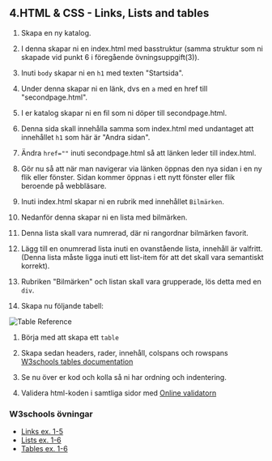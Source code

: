 ## 4.HTML & CSS - Links, Lists and tables

1. Skapa en ny katalog.

1. I denna skapar ni en index.html med basstruktur (samma struktur som ni skapade vid punkt 6 i föregående övningsuppgift(3)).

1. Inuti ```body``` skapar ni en ```h1``` med texten "Startsida".

1. Under denna skapar ni en länk, dvs en ```a``` med en href till "secondpage.html".

1. I er katalog skapar ni en fil som ni döper till secondpage.html.

1. Denna sida skall innehålla samma som index.html med undantaget att innehållet ```h1``` som här är "Andra sidan".

1. Ändra ```href=""``` inuti secondpage.html så att länken leder till index.html.

1. Gör nu så att när man navigerar via länken öppnas den nya sidan i en ny flik eller fönster. Sidan kommer öppnas i ett nytt fönster eller flik beroende på webbläsare.

1. Inuti index.html skapar ni en rubrik med innehållet ```Bilmärken```.

1. Nedanför denna skapar ni en lista med bilmärken.

1. Denna lista skall vara numrerad, där ni rangordnar bilmärken favorit.

1. Lägg till en onumrerad lista inuti en ovanstående lista, innehåll är valfritt. (Denna lista måste ligga inuti ett list-item för att det skall vara semantiskt korrekt).

1. Rubriken "Bilmärken" och listan skall vara grupperade, lös detta med en ```div```.

1. Skapa nu följande tabell:<br>

![Table Reference](new/lectures-exercises/media/exercises-images/table.png "Table reference")

1. Börja med att skapa ett ```table```

1. Skapa sedan headers, rader, innehåll, colspans och rowspans <a href="https://www.w3schools.com/html/default.asp">W3schools tables documentation</a>

1. Se nu över er kod och kolla så ni har ordning och indentering.

1. Validera html-koden i samtliga sidor med <a href="https://validator.w3.org/">Online validatorn</a>

### W3schools övningar
* <a href="https://www.w3schools.com/html/exercise.asp?filename=exercise_html_links1">Links ex. 1-5</a>
* <a href="https://www.w3schools.com/html/exercise.asp?filename=exercise_html_lists1">Lists ex. 1-6</a>
* <a href="https://www.w3schools.com/html/exercise.asp?filename=exercise_html_tables1">Tables ex. 1-6</a>